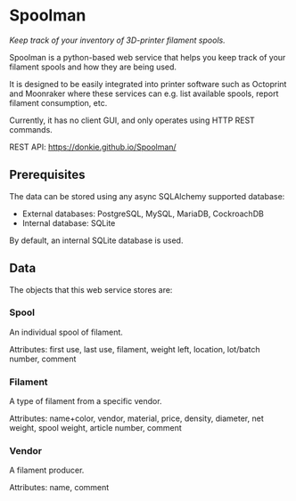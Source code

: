 # Spoolman

_Keep track of your inventory of 3D-printer filament spools._

Spoolman is a python-based web service that helps you keep track of your filament spools and how they are being used.

It is designed to be easily integrated into printer software such as Octoprint and Moonraker where
these services can e.g. list available spools, report filament consumption, etc.

Currently, it has no client GUI, and only operates using HTTP REST commands.

REST API: https://donkie.github.io/Spoolman/

## Prerequisites

The data can be stored using any async SQLAlchemy supported database:

- External databases: PostgreSQL, MySQL, MariaDB, CockroachDB
- Internal database: SQLite

By default, an internal SQLite database is used.

## Data

The objects that this web service stores are:

### Spool

An individual spool of filament.

Attributes: first use, last use, filament, weight left, location, lot/batch number, comment

### Filament

A type of filament from a specific vendor.

Attributes: name+color, vendor, material, price, density, diameter, net weight, spool weight, article number, comment

### Vendor

A filament producer.

Attributes: name, comment
